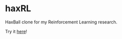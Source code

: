 # haxRL
HaxBall clone for my Reinforcement Learning research.
<p>
Try it <a href="aybberk.github.io/haxRL">here</a>!
</p>
